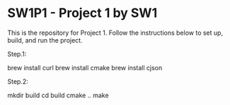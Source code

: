 # SW1P1 - Project 1 by SW1

This is the repository for Project 1. Follow the instructions below to set up, build, and run the project.

Step.1:

brew install curl
brew install cmake
brew install cjson

Step.2:

mkdir build
cd build
cmake ..
make